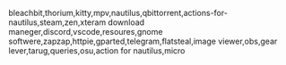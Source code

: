 bleachbit,thorium,kitty,mpv,nautilus,qbittorrent,actions-for-nautilus,steam,zen,xteram download maneger,discord,vscode,resoures,gnome softwere,zapzap,httpie,gparted,telegram,flatsteal,image viewer,obs,gear lever,tarug,queries,osu,action for nautilus,micro
